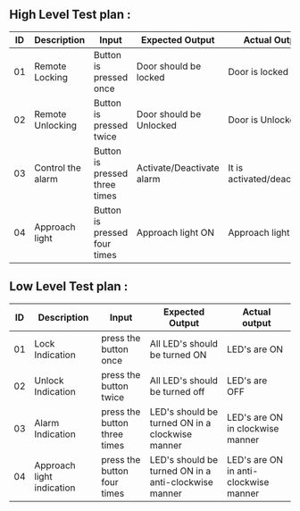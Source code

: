 ﻿## High Level Test plan :
|ID| Description  | Input| Expected Output | Actual Output| 
|--|--|--|--|--|
| 01 | Remote Locking  | Button is pressed once| Door should be locked| Door is locked| 
| 02 | Remote Unlocking | Button is pressed twice | Door should be Unlocked | Door is Unlocked |
| 03 | Control the alarm | Button is pressed three times | Activate/Deactivate alarm | It is activated/deactivated |
| 04 | Approach light | Button is pressed four times | Approach light ON | Approach light ON |


## Low Level Test plan :
 
|ID| Description | Input | Expected Output | Actual output | 
|--|--|--|--|--|
| 01 | Lock Indication | press the button once | All LED's should be turned ON | LED's are ON|
| 02| Unlock Indication | press the button twice | All LED's should be turned off | LED's are OFF |
| 03 | Alarm Indication | press the button three times | LED's should be turned ON in a clockwise manner | LED's are ON in clockwise manner |
| 04 | Approach light indication | press the button four times | LED's should be turned ON in a anti-clockwise manner |LED's are ON in anti-clockwise manner |
 

